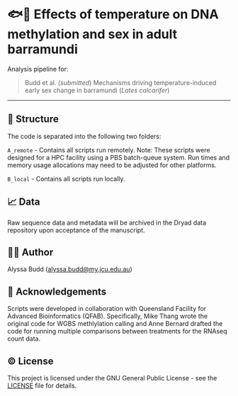 # :fish::dna: Effects of temperature on DNA methylation and sex in adult barramundi

Analysis pipeline for:

>Budd et al. (*submitted*) Mechanisms driving temperature-induced early sex change in barramundi (*Lates calcarifer*)

---

## :file_folder: Structure

The code is separated into the following two folders:

`A_remote` - Contains all scripts run remotely. Note: These scripts were designed for a HPC facility using a PBS batch-queue system. Run times and memory usage allocations may need to be adjusted for other platforms.

`B_local` - Contains all scripts run locally. 

## :chart_with_upwards_trend: Data

Raw sequence data and metadata will be archived in the Dryad data repository upon acceptance of the manuscript.

## :woman_technologist: Author
Alyssa Budd (alyssa.budd@my.jcu.edu.au)

## :bouquet: Acknowledgements
Scripts were developed in collaboration with Queensland Facility for Advanced Bioinformatics (QFAB). Specifically, Mike Thang wrote the original code for WGBS methlylation calling and Anne Bernard drafted the code for running multiple comparisons between treatments for the RNAseq count data.

## :copyright: License
This project is licensed under the GNU General Public License - see the [LICENSE](LICENSE.txt) file for details.